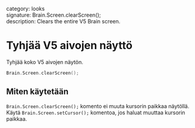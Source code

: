 category: looks  
signature: Brain.Screen.clearScreen();  
description: Clears the entire V5 Brain screen.  

# Tyhjää V5 aivojen näyttö

Tyhjää koko V5 aivojen näytön.

```cpp
Brain.Screen.clearScreen();
```

## Miten käytetään

`Brain.Screen.clearScreen();` komento ei muuta kursorin paikkaa näytöllä. Käytä `Brain.Screen.setCursor();` komentoa, jos haluat muuttaa kursorin paikkaa.

<advanced>
</advanced>
